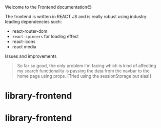 Welcome to the Frontend documentation😊

The frontend is written in REACT JS and is really robust using industry leading dependencies such:

- react-router-dom
- `react-spinners` for loading effect
- react-icons
- react media

Issues and improvements

> So far so good, the only problem I'm facing which is kind of affecting my search functionality is passing the data from the navbar to the home page using props. [Tried using the sessionStorage but alas!]
# library-frontend
# library-frontend
